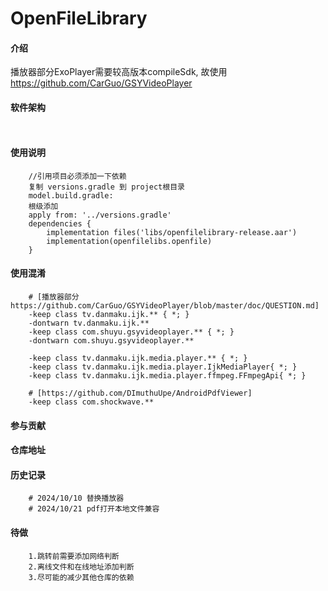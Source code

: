 # OpenFileLibrary

#### 介绍

播放器部分ExoPlayer需要较高版本compileSdk, 故使用 https://github.com/CarGuo/GSYVideoPlayer

#### 软件架构

```
   
```

#### 使用说明

```
    //引用项目必须添加一下依赖
    复制 versions.gradle 到 project根目录
    model.build.gradle:
    根级添加 
    apply from: '../versions.gradle'
    dependencies {
        implementation files('libs/openfilelibrary-release.aar')
        implementation(openfilelibs.openfile)
    }

```

#### 使用混淆

```
    # [播放器部分 https://github.com/CarGuo/GSYVideoPlayer/blob/master/doc/QUESTION.md]
    -keep class tv.danmaku.ijk.** { *; }
    -dontwarn tv.danmaku.ijk.**
    -keep class com.shuyu.gsyvideoplayer.** { *; }
    -dontwarn com.shuyu.gsyvideoplayer.**

    -keep class tv.danmaku.ijk.media.player.** { *; }
    -keep class tv.danmaku.ijk.media.player.IjkMediaPlayer{ *; }
    -keep class tv.danmaku.ijk.media.player.ffmpeg.FFmpegApi{ *; }
    
    # [https://github.com/DImuthuUpe/AndroidPdfViewer]
    -keep class com.shockwave.**
```

#### 参与贡献

#### 仓库地址

#### 历史记录

```
    # 2024/10/10 替换播放器
    # 2024/10/21 pdf打开本地文件兼容
```

#### 待做

```
    1.跳转前需要添加网络判断
    2.离线文件和在线地址添加判断
    3.尽可能的减少其他仓库的依赖
```
